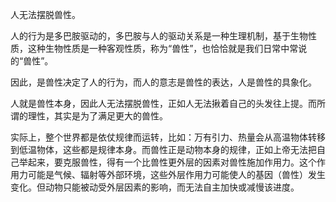 人无法摆脱兽性。

人的行为是多巴胺驱动的，多巴胺与人的驱动关系是一种生理机制，基于生物性质，这种生物性质是一种客观性质，称为“兽性”，也恰恰就是我们日常中常说的“兽性”。

因此，是兽性决定了人的行为，而人的意志是兽性的表达，人是兽性的具象化。

人就是兽性本身，因此人无法摆脱兽性，正如人无法揪着自己的头发往上提。而所谓的理性，其实是为了满足更大的兽性。

实际上，整个世界都是依仗规律而运转，比如：万有引力、热量会从高温物体转移到低温物体，这些都是规律本身。而兽性正是动物本身的规律，正如上帝无法把自己举起来，要克服兽性，得有一个比兽性更外层的因素对兽性施加作用力。这个作用力可能是气候、辐射等外部环境，这些外层作用力可能使人的基因（兽性）发生变化。但动物只能被动受外层因素的影响，而无法自主加快或减慢该进度。
